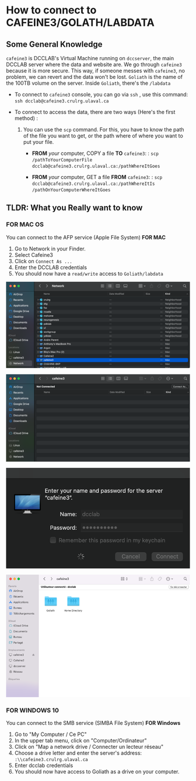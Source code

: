 # How to connect to CAFEINE3/GOLATH/LABDATA

## Some General Knowledge

`cafeine3` is DCCLAB's Virtual Machine running on `dccserver`, the main DCCLAB server where the data and website are. We go through `cafeine3` because it is more secure. This way, if someone messes with `cafeine3`, no problem, we can revert and the data won't be lost. `Goliath` is the name of the 100TB volume on the server. Inside `Goliath`, there's the `/labdata`

- To connect to `cafeine3` console, you can go via `ssh` , use this command: `ssh dcclab@cafeine3.crulrg.ulaval.ca`

- To connect to access the data, there are two ways (Here's the first method) :

    1. You can use the `scp` command. For this, you have to know the path of the file you want to get, or the path where of where you want to put your file.

        - **FROM** *your* computer, COPY a file **TO** `cafeine3`: :  `scp /pathToYourComputerFile dcclab@cafeine3.crulrg.ulaval.ca:/pathWhereItGoes`

        - **FROM** *your* computer, GET a file **FROM** `cafeine3`: :  `scp dcclab@cafeine3.crulrg.ulaval.ca:/pathWhereItIs /pathOnYourComputerWhereItGoes `

## TLDR: What you Really want to know

### FOR MAC OS

You can connect to the AFP service (Apple File System) **FOR MAC**

1. Go to Network in your Finder.
2. Select Cafeine3
3. Click on `Connect As ...`
4. Enter the DCCLAB credentials
5. You should now have a `read/write` access to `Goliath/labdata`

![cafeine3_1](https://raw.githubusercontent.com/DCC-Lab/Documentation/master/HOWTO/HOWTO-GitHub.assets/cafeine3_1.png)

![cafeine3_2](https://raw.githubusercontent.com/DCC-Lab/Documentation/master/HOWTO/HOWTO-GitHub.assets/cafeine3_2.png)

![cafeine3_3](https://raw.githubusercontent.com/DCC-Lab/Documentation/master/HOWTO/HOWTO-GitHub.assets/cafeine3_3.png)

![cafeine3_4](https://raw.githubusercontent.com/DCC-Lab/Documentation/master/HOWTO/HOWTO-GitHub.assets/cafeine3_4.png)



### FOR WINDOWS 10

You can connect to the SMB service (SIMBA File System) **FOR Windows**

1. Go to "My Computer / Ce PC"
2. In the upper tab menu, click on "Computer/Ordinateur"
3. Click on "Map a network drive / Connecter un lecteur réseau"
4. Choose a drive letter and enter the server's address: `:\\cafeine3.crulrg.ulaval.ca`
5. Enter dcclab credentials
6. You should now have access to Goliath as a drive on your computer.